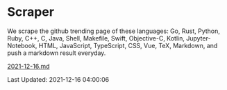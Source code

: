 # Scraper

We scrape the github trending page of these languages: Go, Rust, Python, Ruby, C++, C, Java, Shell, Makefile, Swift, Objective-C, Kotlin, Jupyter-Notebook, HTML, JavaScript, TypeScript, CSS, Vue, TeX, Markdown, and push a markdown result everyday.

[2021-12-16.md](https://github.com/yangwenmai/github-trending-backup/blob/master/2021-12-16.md)

Last Updated: 2021-12-16 04:00:06